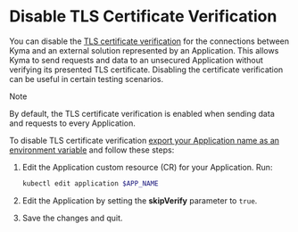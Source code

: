 # Disable TLS Certificate Verification

You can disable the [TLS certificate verification](../00-20-security.md#tls-certificate-verification-for-external-systems) for the connections between Kyma and an external solution represented by an Application. This allows Kyma to send requests and data to an unsecured Application without verifying its presented TLS certificate. Disabling the certificate verification can be useful in certain testing scenarios.

> [!NOTE] 
> By default, the TLS certificate verification is enabled when sending data and requests to every Application.

To disable TLS certificate verification [export your Application name as an environment variable](01-10-create-application.md#prerequisites) and follow these steps: 

1. Edit the Application custom resource (CR) for your Application. Run:

   ```bash
   kubectl edit application $APP_NAME
   ```

2. Edit the Application by setting the **skipVerify** parameter to `true`.
3. Save the changes and quit.